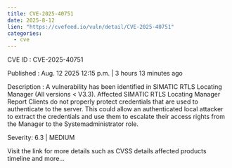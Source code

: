 ```yaml
--- 
title: CVE-2025-40751
date: 2025-8-12
lien: "https://cvefeed.io/vuln/detail/CVE-2025-40751"
categories:
  - cve
---
```


CVE ID : CVE-2025-40751

Published :  Aug. 12
2025
12:15 p.m. | 3 hours
13 minutes ago

Description : A vulnerability has been identified in SIMATIC RTLS Locating Manager (All versions < V3.3). Affected SIMATIC RTLS Locating Manager Report Clients do not properly protect credentials that are used to authenticate to the server. This could allow an authenticated local attacker to extract the credentials and use them to escalate their access rights from the Manager to the Systemadministrator role.

Severity: 6.3 | MEDIUM

Visit the link for more details
such as CVSS details
affected products
timeline
and more...
